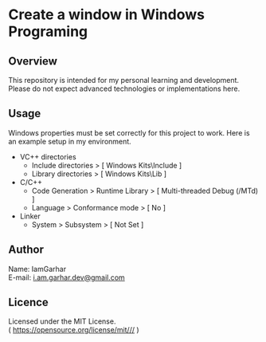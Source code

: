 # Create a window in Windows Programing


## Overview
This repository is intended for my personal learning and development.\
Please do not expect advanced technologies or implementations here.

## Usage
Windows properties must be set correctly for this project to work.
Here is an example setup in my environment.
- VC++ directories
  - Include directories > [ Windows Kits\Include ]
  - Library directories > [ Windows Kits\Lib ]
- C/C++
  - Code Generation > Runtime Library > [ Multi-threaded Debug (/MTd) ]
  - Language > Conformance mode > [ No ]
- Linker
  -  System > Subsystem > [ Not Set ]
  
## Author
Name: IamGarhar\
E-mail: i.am.garhar.dev@gmail.com

## Licence
Licensed under the MIT License.\
( https://opensource.org/license/mit/// )
